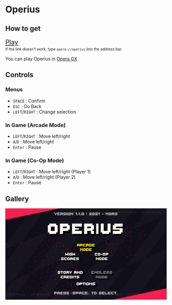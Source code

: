 # Operius

## How to get

<big><big>[Play](opera://operius)</big></big> <br /> <small>If the link doesn't work, type `opera://operius` into the address bar.</small>

You can play Operius in [Opera GX](https://operagx.gg/)

## Controls

### Menus

- `SPACE`        : Confirm
- `ESC`          : Go Back
- `LEFT`/`RIGHT` : Change selection

### In Game (Arcade Mode)

- `LEFT`/`RIGHT` : Move left/right
- `A`/`D`        : Move left/right
- `Enter`        : Pause

### In Game (Co-Op Mode)

- `LEFT`/`RIGHT` : Move left/right (Player 1)
- `A`/`D`        : Move left/right (Player 2)
- `Enter`        : Pause

## Gallery

![Main Menu (Sector One)](pics/operius-mainm-sec1.png)
